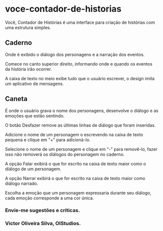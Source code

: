 # voce-contador-de-historias
Você, Contador de Histórias é uma interface para criação de histórias com uma estrutura simples.
## Caderno
Onde é exibido o diálogo dos personagens e a narração dos eventos.

Comece no canto superior direito, informando onde e quando os eventos da história irão ocorrer.

A caixa de texto no meio exibe tudo que o usuário escrever, o design imita um aplicativo de mensagens.
## Caneta
É onde o usuário grava o nome dos personagens, desenvolve o diálogo e as emoções que estão sentindo.

O botão Desfazer remove as últimas linhas de diálogo que foram inseridas.

Adicione o nome de um personagem o escrevendo na caixa de texto pequena e clique em "+" para adicioná-lo.

Selecione o nome de um personagem e clique em "-" para removê-lo, fazer isso não removerá os diálogos do personagem no caderno.

A opção Falar exibirá o que for escrito na caixa de texto maior como o diálogo de um personagem.

A opção Narrar exibirá o que for escrito na caixa de texto maior como diálogo narrado.

Escolha a emoção que um personagem expressaria durante seu diálogo, cada emoção corresponde a uma cor única.
### Envie-me sugestões e críticas.
### Victor Oliveira Silva, OlStudios.
